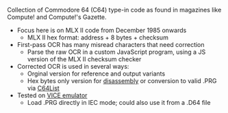 Collection of Commodore 64 (C64) type-in code as found in magazines like Compute! and Compute!'s Gazette.
* Focus here is on MLX II code from December 1985 onwards
  * MLX II hex format: address + 8 bytes + checksum
* First-pass OCR has many misread characters that need correction
  *  Parse the raw OCR in a custom JavaScript program, using a JS version of the MLX II checksum checker
* Corrected OCR is used in several ways:
  * Orginal version for reference and output variants
  * Hex bytes only version for [disassembly](https://www.masswerk.at/6502/disassembler.html) or conversion to valid .PRG via [C64List](https://www.c64-wiki.com/wiki/C64list)
* Tested on [VICE emulator](https://vice-emu.sourceforge.io/)
  * Load .PRG directly in IEC mode; could also use it from a .D64 file
